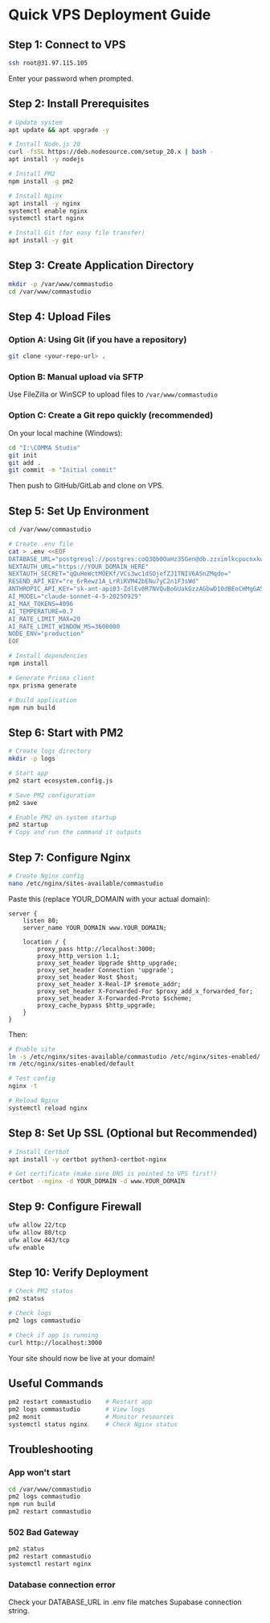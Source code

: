 # Quick VPS Deployment Guide

## Step 1: Connect to VPS
```bash
ssh root@31.97.115.105
```
Enter your password when prompted.

## Step 2: Install Prerequisites
```bash
# Update system
apt update && apt upgrade -y

# Install Node.js 20
curl -fsSL https://deb.nodesource.com/setup_20.x | bash -
apt install -y nodejs

# Install PM2
npm install -g pm2

# Install Nginx
apt install -y nginx
systemctl enable nginx
systemctl start nginx

# Install Git (for easy file transfer)
apt install -y git
```

## Step 3: Create Application Directory
```bash
mkdir -p /var/www/commastudio
cd /var/www/commastudio
```

## Step 4: Upload Files

### Option A: Using Git (if you have a repository)
```bash
git clone <your-repo-url> .
```

### Option B: Manual upload via SFTP
Use FileZilla or WinSCP to upload files to `/var/www/commastudio`

### Option C: Create a Git repo quickly (recommended)
On your local machine (Windows):
```bash
cd "I:\COMMA Studio"
git init
git add .
git commit -m "Initial commit"
```

Then push to GitHub/GitLab and clone on VPS.

## Step 5: Set Up Environment
```bash
cd /var/www/commastudio

# Create .env file
cat > .env <<EOF
DATABASE_URL="postgresql://postgres:coQ3Qb0OaHz35Gen@db.zzximlkcpucnxkwrdctf.supabase.co:5432/postgres"
NEXTAUTH_URL="https://YOUR_DOMAIN_HERE"
NEXTAUTH_SECRET="qQuHeWctMOEKf/VCs3wc1dSOjefZJ1TNIV6ASnZMqdo="
RESEND_API_KEY="re_6rRewz1A_LrRiRVM42bENu7yC2n1F3sWd"
ANTHROPIC_API_KEY="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"
AI_MODEL="claude-sonnet-4-5-20250929"
AI_MAX_TOKENS=4096
AI_TEMPERATURE=0.7
AI_RATE_LIMIT_MAX=20
AI_RATE_LIMIT_WINDOW_MS=3600000
NODE_ENV="production"
EOF

# Install dependencies
npm install

# Generate Prisma client
npx prisma generate

# Build application
npm run build
```

## Step 6: Start with PM2
```bash
# Create logs directory
mkdir -p logs

# Start app
pm2 start ecosystem.config.js

# Save PM2 configuration
pm2 save

# Enable PM2 on system startup
pm2 startup
# Copy and run the command it outputs
```

## Step 7: Configure Nginx
```bash
# Create Nginx config
nano /etc/nginx/sites-available/commastudio
```

Paste this (replace YOUR_DOMAIN with your actual domain):
```nginx
server {
    listen 80;
    server_name YOUR_DOMAIN www.YOUR_DOMAIN;

    location / {
        proxy_pass http://localhost:3000;
        proxy_http_version 1.1;
        proxy_set_header Upgrade $http_upgrade;
        proxy_set_header Connection 'upgrade';
        proxy_set_header Host $host;
        proxy_set_header X-Real-IP $remote_addr;
        proxy_set_header X-Forwarded-For $proxy_add_x_forwarded_for;
        proxy_set_header X-Forwarded-Proto $scheme;
        proxy_cache_bypass $http_upgrade;
    }
}
```

Then:
```bash
# Enable site
ln -s /etc/nginx/sites-available/commastudio /etc/nginx/sites-enabled/
rm /etc/nginx/sites-enabled/default

# Test config
nginx -t

# Reload Nginx
systemctl reload nginx
```

## Step 8: Set Up SSL (Optional but Recommended)
```bash
# Install Certbot
apt install -y certbot python3-certbot-nginx

# Get certificate (make sure DNS is pointed to VPS first!)
certbot --nginx -d YOUR_DOMAIN -d www.YOUR_DOMAIN
```

## Step 9: Configure Firewall
```bash
ufw allow 22/tcp
ufw allow 80/tcp
ufw allow 443/tcp
ufw enable
```

## Step 10: Verify Deployment
```bash
# Check PM2 status
pm2 status

# Check logs
pm2 logs commastudio

# Check if app is running
curl http://localhost:3000
```

Your site should now be live at your domain!

## Useful Commands
```bash
pm2 restart commastudio    # Restart app
pm2 logs commastudio       # View logs
pm2 monit                  # Monitor resources
systemctl status nginx     # Check Nginx status
```

## Troubleshooting

### App won't start
```bash
cd /var/www/commastudio
pm2 logs commastudio
npm run build
pm2 restart commastudio
```

### 502 Bad Gateway
```bash
pm2 status
pm2 restart commastudio
systemctl restart nginx
```

### Database connection error
Check your DATABASE_URL in .env file matches Supabase connection string.
